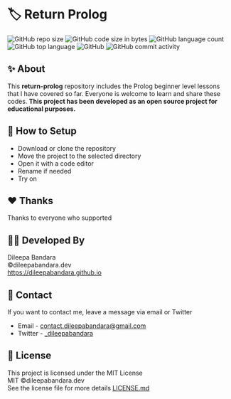 # 🏷️ Return Prolog

<!-- ![prolog Logo](https://img.icons8.com/color/98/000000/prolog.png) -->


![GitHub repo size](https://img.shields.io/github/repo-size/dileepabandara/return-prolog?color=red&label=repository%20size)
![GitHub code size in bytes](https://img.shields.io/github/languages/code-size/dileepabandara/return-prolog?color=red)
![GitHub language count](https://img.shields.io/github/languages/count/dileepabandara/return-prolog)
![GitHub top language](https://img.shields.io/github/languages/top/dileepabandara/return-prolog)
![GitHub](https://img.shields.io/github/license/dileepabandara/return-prolog?color=yellow)
![GitHub commit activity](https://img.shields.io/github/commit-activity/m/dileepabandara/return-prolog?color=brightgreen&label=commits)

## ✨ About

This **return-prolog** repository includes the Prolog beginner level lessons that I have covered so far. Everyone is welcome to learn and share these codes. **This project has been developed as an open source project for educational purposes.**

## 🍃 How to Setup

- Download or clone the repository
- Move the project to the selected directory
- Open it with a code editor
- Rename if needed
- Try on

## ❤️ Thanks

Thanks to everyone who supported

## 👨‍💻 Developed By

Dileepa Bandara  
©dileepabandara.dev  
https://dileepabandara.github.io

## 💬 Contact

If you want to contact me, leave a message via email or Twitter

- Email - <contact.dileepabandara@gmail.com>
- Twitter - [_dileepabandara](https://twitter.com/_dileepabandara)

## 📜 License

This project is licensed under the MIT License  
MIT ©dileepabandara.dev  
See the license file for more details [LICENSE.md](https://github.com/dileepabandara/return-prolog/blob/main/LICENSE)
